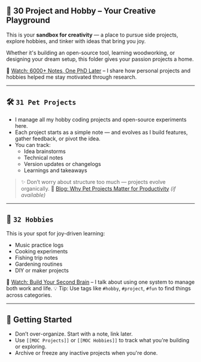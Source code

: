 
## 🎨 30 Project and Hobby – Your Creative Playground

This is your **sandbox for creativity** — a place to pursue side projects, explore hobbies, and tinker with ideas that bring you joy.

Whether it's building an open-source tool, learning woodworking, or designing your dream setup, this folder gives your passion projects a home.

🎥 [Watch: 6000+ Notes, One PhD Later](https://youtu.be/z_YQXeoS-nY?t=215) – I share how personal projects and hobbies helped me stay motivated through research.

---
## 🛠️ `31 Pet Projects`
- I manage all my hobby coding projects and open-source experiments here.
- Each project starts as a simple note — and evolves as I build features, gather feedback, or pivot the idea.
- You can track:
    - Idea brainstorms
    - Technical notes
    - Version updates or changelogs
    - Learnings and takeaways

> ✨ Don’t worry about structure too much — projects evolve organically.
📘 [Blog: Why Pet Projects Matter for Productivity](https://blog.shuvangkar.com/) _(if available)_

---

## 🎯 `32 Hobbies`
This is your spot for joy-driven learning:
- Music practice logs
- Cooking experiments
- Fishing trip notes
- Gardening routines
- DIY or maker projects


🎥 [Watch: Build Your Second Brain](https://youtu.be/XFkdIgvAMrg) – I talk about using one system to manage both work and life.
💡 Tip: Use tags like `#hobby`, `#project`, `#fun` to find things across categories.

---

## 🧭 Getting Started
- Don’t over-organize. Start with a note, link later.
- Use `[[MOC Projects]]` or `[[MOC Hobbies]]` to track what you're building or exploring.
- Archive or freeze any inactive projects when you're done.
